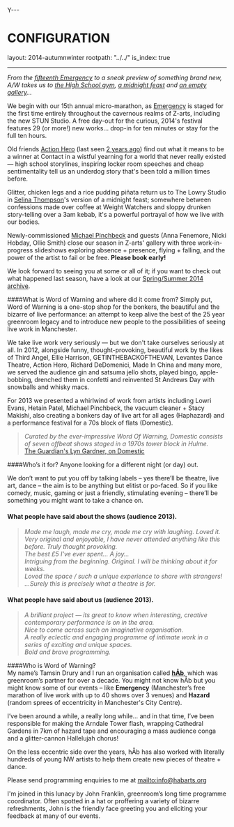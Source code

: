 Y---

# CONFIGURATION
layout: 2014-autumnwinter
rootpath: "../../"
is_index: true

---
*From the [fifteenth Emergency](/current/2014-emergency) to a sneak preview of something brand new, A/W takes us to [the High School gym](/current/2014-autumnwinter/actionhero), [a midnight feast](/current/2014-autumnwinter/thompson) and [an empty gallery](/current/2014-autumnwinter/pinchbeck)…*        
        
We begin with our 15th annual micro-marathon, as [Emergency](/current/2014-emergency) is staged for the first time entirely throughout the cavernous realms of Z-arts, including the new STUN Studio. A free day-out for the curious, 2014's festival features 29 (or more!) new works… drop-in for ten minutes or stay for the full ten hours.        
        
Old friends [Action Hero](/current/2014-autumnwinter/actionhero) (last seen [2 years ago](/archive/2012-autumnwinter/goproject)) find out what it means to be a winner at Contact in a wistful yearning for a world that never really existed — high school storylines, inspiring locker room speeches and cheap sentimentality tell us an underdog story that's been told a million times before.        
        
Glitter, chicken legs and a rice pudding piñata return us to The Lowry Studio in [Selina Thompson](/current/2014-autumnwinter/thompson)'s version of a midnight feast; somewhere between confessions made over coffee at Weight Watchers and sloppy drunken story-telling over a 3am kebab, it's a powerful portrayal of how we live with our bodies.    
        
Newly-commissioned [Michael Pinchbeck](/current/2014-autumnwinter/pinchbeck) and guests (Anna Fenemore, Nicki Hobday, Ollie Smith) close our season in Z-arts' gallery with three work-in-progress slideshows exploring absence + presence, flying + falling, and the power of the artist to fail or be free. **Please book early!**     
        
We look forward to seeing you at some or all of it; if you want to check out what happened last season, have a look at our [Spring/Summer 2014 archive](/archive/2014-springsummer).        
        
####What is Word of Warning and where did it come from?
Simply put, Word of Warning is a one-stop shop for the bonkers, the beautiful and the bizarre of live performance: an attempt to keep alive the best of the 25 year greenroom legacy and to introduce new people to the possibilities of seeing live work in Manchester.

We take live work very seriously — but we don't take ourselves seriously at all. In 2012, alongside funny, thought-provoking, beautiful work by the likes of Third Angel, Ellie Harrison, GETINTHEBACKOFTHEVAN, Levantes Dance Theatre, Action Hero, Richard DeDomenici, Made In China and many more, we served the audience gin and satsuma jello shots, played bingo, apple-bobbing, drenched them in confetti and reinvented St Andrews Day with snowballs and whisky macs.        
       
For 2013 we presented a whirlwind of work from artists including Lowri Evans, Hetain Patel, Michael Pinchbeck, the vacuum cleaner + Stacy Makishi, also creating a bonkers day of live art for all ages (Haphazard) and a performance festival for a 70s block of flats (Domestic).       

>*Curated by the ever-impressive Word Of Warning, Domestic consists of seven offbeat shows staged in a 1970s tower block in Hulme.*<br>[The Guardian's Lyn Gardner, on Domestic](http://www.theguardian.com/stage/2013/nov/02/this-weeks-theatre)
        
####Who’s it for? Anyone looking for a different night (or day) out.    

We don’t want to put you off by talking labels – yes there’ll be theatre, live art, dance – the aim is to be anything but elitist or po-faced. So if you like comedy, music, gaming or just a friendly, stimulating evening – there’ll be something you might want to take a chance on.    

#### What people have said about the shows (audience 2013).    
>*Made me laugh, made me cry, made me cry with laughing. Loved it.*       
>*Very original and enjoyable, I have never attended anything like this before. Truly thought provoking.*       
>*The best £5 I've ever spent… A joy…*      
>*Intriguing from the beginning. Original. I will be thinking about it for weeks.*      
>*Loved the space / such a unique experience to share with strangers!*       
>*…Surely this is precisely what a theatre is for.*       
         
#### What people have said about us (audience 2013).    
>*A brilliant project — its great to know when interesting, creative contemporary performance is on in the area.*       
>*Nice to come across such an imaginative organisation.*        
>*A really eclectic and engaging programme of intimate work in a series of exciting and unique spaces.*        
>*Bold and brave programming.*      
       
####Who is Word of Warning?         
My name’s Tamsin Drury and I run an organisation called **[hÅb](/hab)**, which was greenroom’s partner for over a decade. You might not know hÅb but you might know some of our events – like **Emergency** (Manchester’s free marathon of live work with up to 40 shows over 3 venues) and **Hazard** (random sprees of eccentricity in Manchester's City Centre).

I’ve been around a while, a really long while… and in that time, I’ve been responsible for making the Arndale Tower flash, wrapping Cathedral Gardens in 7km of hazard tape and encouraging a mass audience conga and a glitter-cannon Hallelujah chorus!    

On the less eccentric side over the years, hÅb has also worked with literally hundreds of young NW artists to help them create new pieces of theatre + dance.
          
Please send programming enquiries to me at <mailto:info@habarts.org>             

I'm joined in this lunacy by John Franklin, greenroom’s long time programme coordinator. Often spotted in a hat or proffering a variety of bizarre refreshments, John is the friendly face greeting you and eliciting your feedback at many of our events.
